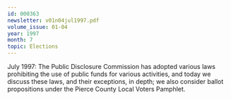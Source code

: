 ```yaml
---
id: 000363
newsletter: v01n04jul1997.pdf
volume_issue: 01-04
year: 1997
month: 7
topic: Elections
---
```


July 1997: The Public Disclosure Commission has adopted various laws prohibiting the use of public funds for various activities, and today we discuss these laws, and their exceptions, in depth; we also consider ballot propositions under the Pierce County Local Voters Pamphlet.